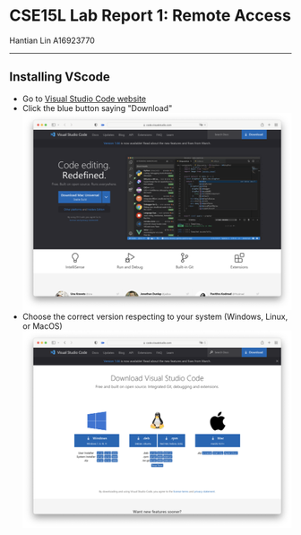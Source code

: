 # CSE15L Lab Report 1: Remote Access
Hantian Lin A16923770

---
## Installing VScode
* Go to [Visual Studio Code website](https://code.visualstudio.com/)
* Click the blue button saying "Download"
![instsllig](installing.png)
* Choose the correct version respecting to your system (Windows, Linux, or MacOS)
![instsllig2](installing2.png)
